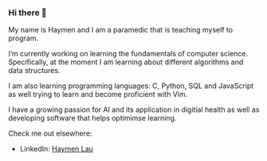 ### Hi there 👋

My name is Haymen and I am a paramedic that is teaching myself to program.

I’m currently working on learning the fundamentals of computer science. Specifically, at the moment I am learning about different algorithms and data structures. 

I am also learning programming languages: C, Python, SQL and JavaScript as well trying to learn and become proficient with Vim.

I have a growing passion for AI and its application in digitial health as well as developing software that helps optimimse learning. 

Check me out elsewhere:
- LinkedIn: [Haymen Lau](https://www.linkedin.com/in/haymenlau/)
